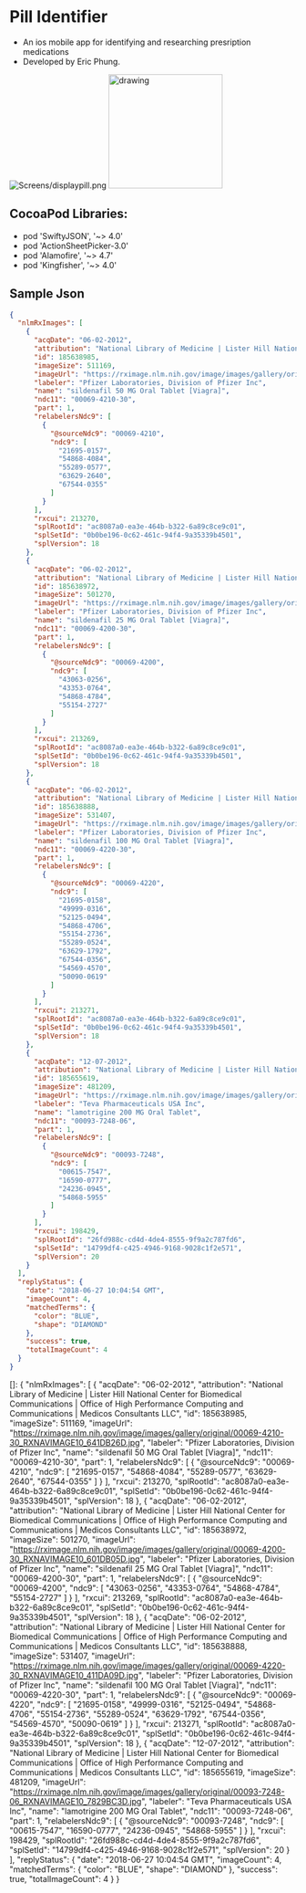 Pill Identifier
=

* An ios mobile app for identifying and researching presription medications
* Developed by Eric Phung.

<!-- [Hello Google](https://www.google.com/ "google https url")
	***https://www.google.com/***
-->

![Screens/displaypill.png](./Screens/displaypill.png)
<img src="./Screens/displaypill.png" alt="drawing" width="200px"/>

CocoaPod Libraries:
---
- pod 'SwiftyJSON', '~> 4.0'
- pod 'ActionSheetPicker-3.0'
- pod 'Alamofire', '~> 4.7'
- pod 'Kingfisher', '~> 4.0'



Sample Json
---
```json
{
  "nlmRxImages": [
    {
      "acqDate": "06-02-2012",
      "attribution": "National Library of Medicine | Lister Hill National Center for Biomedical Communications | Office of High Performance Computing and Communications | Medicos Consultants LLC",
      "id": 185638985,
      "imageSize": 511169,
      "imageUrl": "https://rximage.nlm.nih.gov/image/images/gallery/original/00069-4210-30_RXNAVIMAGE10_641DB26D.jpg",
      "labeler": "Pfizer Laboratories, Division of Pfizer Inc",
      "name": "sildenafil 50 MG Oral Tablet [Viagra]",
      "ndc11": "00069-4210-30",
      "part": 1,
      "relabelersNdc9": [
        {
          "@sourceNdc9": "00069-4210",
          "ndc9": [
            "21695-0157",
            "54868-4084",
            "55289-0577",
            "63629-2640",
            "67544-0355"
          ]
        }
      ],
      "rxcui": 213270,
      "splRootId": "ac8087a0-ea3e-464b-b322-6a89c8ce9c01",
      "splSetId": "0b0be196-0c62-461c-94f4-9a35339b4501",
      "splVersion": 18
    },
    {
      "acqDate": "06-02-2012",
      "attribution": "National Library of Medicine | Lister Hill National Center for Biomedical Communications | Office of High Performance Computing and Communications | Medicos Consultants LLC",
      "id": 185638972,
      "imageSize": 501270,
      "imageUrl": "https://rximage.nlm.nih.gov/image/images/gallery/original/00069-4200-30_RXNAVIMAGE10_601DB05D.jpg",
      "labeler": "Pfizer Laboratories, Division of Pfizer Inc",
      "name": "sildenafil 25 MG Oral Tablet [Viagra]",
      "ndc11": "00069-4200-30",
      "part": 1,
      "relabelersNdc9": [
        {
          "@sourceNdc9": "00069-4200",
          "ndc9": [
            "43063-0256",
            "43353-0764",
            "54868-4784",
            "55154-2727"
          ]
        }
      ],
      "rxcui": 213269,
      "splRootId": "ac8087a0-ea3e-464b-b322-6a89c8ce9c01",
      "splSetId": "0b0be196-0c62-461c-94f4-9a35339b4501",
      "splVersion": 18
    },
    {
      "acqDate": "06-02-2012",
      "attribution": "National Library of Medicine | Lister Hill National Center for Biomedical Communications | Office of High Performance Computing and Communications | Medicos Consultants LLC",
      "id": 185638888,
      "imageSize": 531407,
      "imageUrl": "https://rximage.nlm.nih.gov/image/images/gallery/original/00069-4220-30_RXNAVIMAGE10_411DA09D.jpg",
      "labeler": "Pfizer Laboratories, Division of Pfizer Inc",
      "name": "sildenafil 100 MG Oral Tablet [Viagra]",
      "ndc11": "00069-4220-30",
      "part": 1,
      "relabelersNdc9": [
        {
          "@sourceNdc9": "00069-4220",
          "ndc9": [
            "21695-0158",
            "49999-0316",
            "52125-0494",
            "54868-4706",
            "55154-2736",
            "55289-0524",
            "63629-1792",
            "67544-0356",
            "54569-4570",
            "50090-0619"
          ]
        }
      ],
      "rxcui": 213271,
      "splRootId": "ac8087a0-ea3e-464b-b322-6a89c8ce9c01",
      "splSetId": "0b0be196-0c62-461c-94f4-9a35339b4501",
      "splVersion": 18
    },
    {
      "acqDate": "12-07-2012",
      "attribution": "National Library of Medicine | Lister Hill National Center for Biomedical Communications | Office of High Performance Computing and Communications | Medicos Consultants LLC",
      "id": 185655619,
      "imageSize": 481209,
      "imageUrl": "https://rximage.nlm.nih.gov/image/images/gallery/original/00093-7248-06_RXNAVIMAGE10_7829BC3D.jpg",
      "labeler": "Teva Pharmaceuticals USA Inc",
      "name": "lamotrigine 200 MG Oral Tablet",
      "ndc11": "00093-7248-06",
      "part": 1,
      "relabelersNdc9": [
        {
          "@sourceNdc9": "00093-7248",
          "ndc9": [
            "00615-7547",
            "16590-0777",
            "24236-0945",
            "54868-5955"
          ]
        }
      ],
      "rxcui": 198429,
      "splRootId": "26fd988c-cd4d-4de4-8555-9f9a2c787fd6",
      "splSetId": "14799df4-c425-4946-9168-9028c1f2e571",
      "splVersion": 20
    }
  ],
  "replyStatus": {
    "date": "2018-06-27 10:04:54 GMT",
    "imageCount": 4,
    "matchedTerms": {
      "color": "BLUE",
      "shape": "DIAMOND"
    },
    "success": true,
    "totalImageCount": 4
  }
}
```
[]: {
  "nlmRxImages": [
    {
      "acqDate": "06-02-2012",
      "attribution": "National Library of Medicine | Lister Hill National Center for Biomedical Communications | Office of High Performance Computing and Communications | Medicos Consultants LLC",
      "id": 185638985,
      "imageSize": 511169,
      "imageUrl": "https://rximage.nlm.nih.gov/image/images/gallery/original/00069-4210-30_RXNAVIMAGE10_641DB26D.jpg",
      "labeler": "Pfizer Laboratories, Division of Pfizer Inc",
      "name": "sildenafil 50 MG Oral Tablet [Viagra]",
      "ndc11": "00069-4210-30",
      "part": 1,
      "relabelersNdc9": [
        {
          "@sourceNdc9": "00069-4210",
          "ndc9": [
            "21695-0157",
            "54868-4084",
            "55289-0577",
            "63629-2640",
            "67544-0355"
          ]
        }
      ],
      "rxcui": 213270,
      "splRootId": "ac8087a0-ea3e-464b-b322-6a89c8ce9c01",
      "splSetId": "0b0be196-0c62-461c-94f4-9a35339b4501",
      "splVersion": 18
    },
    {
      "acqDate": "06-02-2012",
      "attribution": "National Library of Medicine | Lister Hill National Center for Biomedical Communications | Office of High Performance Computing and Communications | Medicos Consultants LLC",
      "id": 185638972,
      "imageSize": 501270,
      "imageUrl": "https://rximage.nlm.nih.gov/image/images/gallery/original/00069-4200-30_RXNAVIMAGE10_601DB05D.jpg",
      "labeler": "Pfizer Laboratories, Division of Pfizer Inc",
      "name": "sildenafil 25 MG Oral Tablet [Viagra]",
      "ndc11": "00069-4200-30",
      "part": 1,
      "relabelersNdc9": [
        {
          "@sourceNdc9": "00069-4200",
          "ndc9": [
            "43063-0256",
            "43353-0764",
            "54868-4784",
            "55154-2727"
          ]
        }
      ],
      "rxcui": 213269,
      "splRootId": "ac8087a0-ea3e-464b-b322-6a89c8ce9c01",
      "splSetId": "0b0be196-0c62-461c-94f4-9a35339b4501",
      "splVersion": 18
    },
    {
      "acqDate": "06-02-2012",
      "attribution": "National Library of Medicine | Lister Hill National Center for Biomedical Communications | Office of High Performance Computing and Communications | Medicos Consultants LLC",
      "id": 185638888,
      "imageSize": 531407,
      "imageUrl": "https://rximage.nlm.nih.gov/image/images/gallery/original/00069-4220-30_RXNAVIMAGE10_411DA09D.jpg",
      "labeler": "Pfizer Laboratories, Division of Pfizer Inc",
      "name": "sildenafil 100 MG Oral Tablet [Viagra]",
      "ndc11": "00069-4220-30",
      "part": 1,
      "relabelersNdc9": [
        {
          "@sourceNdc9": "00069-4220",
          "ndc9": [
            "21695-0158",
            "49999-0316",
            "52125-0494",
            "54868-4706",
            "55154-2736",
            "55289-0524",
            "63629-1792",
            "67544-0356",
            "54569-4570",
            "50090-0619"
          ]
        }
      ],
      "rxcui": 213271,
      "splRootId": "ac8087a0-ea3e-464b-b322-6a89c8ce9c01",
      "splSetId": "0b0be196-0c62-461c-94f4-9a35339b4501",
      "splVersion": 18
    },
    {
      "acqDate": "12-07-2012",
      "attribution": "National Library of Medicine | Lister Hill National Center for Biomedical Communications | Office of High Performance Computing and Communications | Medicos Consultants LLC",
      "id": 185655619,
      "imageSize": 481209,
      "imageUrl": "https://rximage.nlm.nih.gov/image/images/gallery/original/00093-7248-06_RXNAVIMAGE10_7829BC3D.jpg",
      "labeler": "Teva Pharmaceuticals USA Inc",
      "name": "lamotrigine 200 MG Oral Tablet",
      "ndc11": "00093-7248-06",
      "part": 1,
      "relabelersNdc9": [
        {
          "@sourceNdc9": "00093-7248",
          "ndc9": [
            "00615-7547",
            "16590-0777",
            "24236-0945",
            "54868-5955"
          ]
        }
      ],
      "rxcui": 198429,
      "splRootId": "26fd988c-cd4d-4de4-8555-9f9a2c787fd6",
      "splSetId": "14799df4-c425-4946-9168-9028c1f2e571",
      "splVersion": 20
    }
  ],
  "replyStatus": {
    "date": "2018-06-27 10:04:54 GMT",
    "imageCount": 4,
    "matchedTerms": {
      "color": "BLUE",
      "shape": "DIAMOND"
    },
    "success": true,
    "totalImageCount": 4
  }
}

